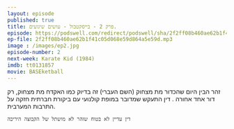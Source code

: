 ```yaml
---
layout: episode
published: true
title: פרק 2 - בייסקטבול - עושים שיגועים.
episode: https://podswell.com/redirect/podswell/sha/2f2ff08b460ae62b1f41c05d068e59d864a5e59d.mp3?name=movietalker
ep-file: 2f2ff08b460ae62b1f41c05d068e59d864a5e59d.mp3
image : /images/ep2.jpg
episode-number: 2
next-week: Karate Kid (1984)
imdb: tt0131857
movie: BASEketball
---
```

זהר הבין היום שהכדור מת מצחוק (השם העברי) זה בדיוק כמו האקדח מת מצחוק, רק דור אחד אחורה
.
דין התעקש שמדובר במופת קולנועי עם ביקורת חברתית חזקה על התרבות המערבית.

`דין עדיין לא בטוח שזהר לא מושתל של הקבוצה היריבה`

